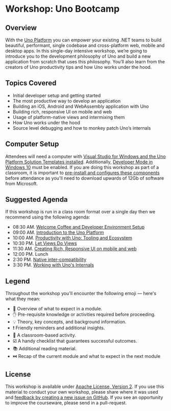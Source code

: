 # Workshop: Uno Bootcamp

## Overview

With the [Uno Platform][uno-platform] you can empower your existing .NET teams to build beautiful, performant, single codebase and cross-platform web, mobile and desktop apps. In this single-day intensive workshop, we’re going to introduce you to the development philosophy of Uno and build a new application from scratch that uses this philosophy. You’ll also learn from the creators of Uno productivity tips and how Uno works under the hood.

## Topics Covered

* Initial developer setup and getting started
* The most productive way to develop an application
* Building an iOS, Android and WebAssembly application with Uno
* Building rich, responsive UI on mobile and web
* Usage of platform-native views and intermixing them
* How Uno works under the hood
* Source level debugging and how to monkey patch Uno’s internals

## Computer Setup

Attendees will need a computer with [Visual Studio for Windows and the Uno Platform Solution Templates installed][developer-environment-setup]. Additionally, [Developer Mode in Windows 10][developer-environment-setup] must be enabled. If you are doing this workshop as part of a classroom, it is important to [pre-install and configures these components][developer-environment-setup] before attendance as you'll need to download upwards of 12Gb of software from Microsoft.


## Suggested Agenda

If this workshop is run in a class room format over a single day then we recommend using the following agenda:

* 08:30 AM. [Welcome Coffee and Developer Environment Setup][developer-environment-setup]
* 09:00 AM. [Introduction to the Uno Platform][introduction-to-uno]
* 10:00 AM. [Productivity with Uno: Tooling and Ecosystem][leverage-existing-tools]
* 10:30 PM. [Let Views Do Views][let-views-do-views]
* 11:30 AM. [Creating Rich, Responsive UI on mobile and web][create-rich-responsive-uis]
* 12:00 PM. Lunch
* 2:30 PM. [Native inter-compatibility][native-intercompatibility]
* 3:30 PM. [Working with Uno's Internals][working-with-uno]

## Legend

Throughout the workshop you'll encounter the following emoji — here's what they mean:

* 📖 Overview of what to expect in a module.
* ✋ Pre-requisite knowledge or activities required before proceeding.
* 💡 Theory, key concepts, and background information.
* ❗️ Friendly reminders and additional insights.
* 🎯 A classroom-based activity.
* ☑️ A handy checklist that guarantees successful outcomes.
* 📚 Additional reading material.
* ⏭️️ Recap of the current module and what to expect in the next module

## License

This workshop is available under [Apache License, Version 2][license]. If you use this material to conduct your own workshop, please share where it was used and [feedback by creating a new issue on GitHub][share-feedback]. If you see an opportunity to improve the courseware, please send in a pull-request.

<!-- in-line links -->
[uno-platform]: https://platform.uno/

[developer-environment-setup]: modules/00-Developer-Environment-Setup/README.md
[introduction-to-uno]: modules/01-Introduction-to-Uno/README.md
[leverage-existing-tools]: modules/02-Leverage-existing-tools/README.md
[let-views-do-views]: modules/03-Let-views-do-views/README.md
[create-rich-responsive-uis]: modules/04-Create-rich-responsive-UIs/README.md
[native-intercompatibility]: modules/05-Native-intercompatibility/README.md
[working-with-uno]: modules/07-Working-with-Uno/README.md

[license]: ../LICENSE
[share-feedback]: https://github.com/unoplatform/workshops/issues/new?labels=feedback%2C+untriaged&template=feedback.md
